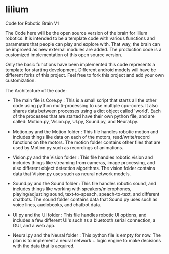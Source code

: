 # lilium
Code for Robotic Brain V1

The Code here will be the open source version of the brain for lilium robotics. It is intended to be a template code with various functions and parameters that people can play and explore with. That way, the brain can be improved as new external modules are added. The production code is a customized implementation of this open source version. 

Only the basic functions have been implemented this code represents a template for starting development. 
Different android models will have be different forks of this project. 
Feel free to fork this project and add your own customization. 


The Architecture of the code:

- The main file is Core.py  :   This is a small script that starts all the other code using python multi-processing to use multiple cpu-cores. It also shares data between processes using a dict object called 'world'. Each of the processes that are started have their own python file, and are called: Motion.py, Vision.py, UI.py, Sound.py, and  Neural.py. 

- Motion.py and the Motion folder :   This file handles robotic motion and includes things like data on each of the motors, read/write/record functions on the motors. The motion folder contains other files that are used by Motion.py such as recordings of animations. 

- Vision.py and the Vision folder :  This file handles robotic vision and includes things like streaming from cameras, image processing, and also different object detection algorithms. The vision folder contains data that Vision.py uses such as neural network models. 

- Sound.py and the Sound folder  :  This file handles robotic sound, and includes things like working with speakers/microphones, playing/adjusting sound, text-to-speach, speach-to-text, and different chatbots. The sound folder contains data that Sound.py uses such as voice lines, audiobooks, and chatbot data. 

- UI.py and the UI folder  :  This file handles robotic UI options, and includes a few different UI's such as a bluetooth serial connection, a GUI, and a web app. 

- Neural.py and the Neural folder  :   This python file is empty for now. The plan is to implement a neural network + logic engine to make decisions with the data that is acquired. 
